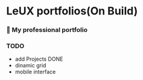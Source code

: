 # LeUX portfolios(On Build)

### 🚀 My professional portfolio

### TODO

-   add Projects DONE
-   dinamic grid
-   mobile interface
